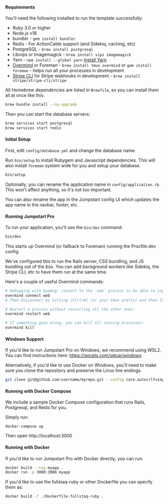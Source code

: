 #### Requirements

You'll need the following installed to run the template successfully:

* Ruby 3.0 or higher
* Node.js v18
* bundler - `gem install bundler`
* Redis - For ActionCable support (and Sidekiq, caching, etc)
* PostgreSQL - `brew install postgresql`
* Libvips or Imagemagick - `brew install vips imagemagick`
* Yarn - `npm install --global yarn` [Install Yarn](https://yarnpkg.com/en/docs/install)
* [Overmind](https://github.com/DarthSim/overmind) or Foreman - `brew install tmux overmind` or `gem install foreman` - helps run all your processes in development
* [Stripe CLI](https://stripe.com/docs/stripe-cli) for Stripe webhooks in development - `brew install stripe/stripe-cli/stripe`

All Homebrew dependencies are listed in `Brewfile`, so you can install them all at once like this:

```bash
brew bundle install --no-upgrade
```

Then you can start the database servers:

```bash
brew services start postgresql
brew services start redis
```

#### Initial Setup

First, edit `config/database.yml` and change the database name.

Run `bin/setup` to install Rubygem and Javascript dependencies. This will also install `foreman` system wide for you and setup your database.

```bash
bin/setup
```

Optionally, you can rename the application name in `config/application.rb`. This won't affect anything, so it's not too important.

You can also rename the app in the Jumpstart config UI which updates the app name in the navbar, footer, etc.

#### Running Jumpstart Pro

To run your application, you'll use the `bin/dev` command:

```bash
bin/dev
```

This starts up Overmind (or fallback to Foreman) running the Procfile.dev config.

We've configured this to run the Rails server, CSS bundling, and JS bundling out of the box. You can add background workers like Sidekiq, the Stripe CLI, etc to have them run at the same time.

Here's a couple of useful Overmind commands:

```sh
# Debugging with byebug: connect to the `web` process to be able to input commands:
overmind connect web
# Then disconnect by hitting [Ctrl+B] (or your tmux prefix) and then [D].

# Restart a process without restarting all the other ones:
overmind restart web

# If something goes wrong, you can kill all running processes:
overmind kill
```

#### Windows Support

If you'd like to run Jumpstart Pro on Windows, we recommend using WSL2. You can find instructions here: https://gorails.com/setup/windows

Alternatively, if you'd like to use Docker on Windows, you'll need to make sure you clone the repository and preserve the Linux line endings.

```bash
git clone git@github.com:username/myrepo.git --config core.autocrlf=input
```

#### Running with Docker Compose

We include a sample Docker Compose configuration that runs Rails, Postgresql, and Redis for you.

Simply run:
```
docker-compose up
```

Then open http://localhost:3000

#### Running with Docker

If you'd like to run Jumpstart Pro with Docker directly, you can run:

```bash
docker build --tag myapp .
docker run -p 3000:3000 myapp
```

If you'd like to use the fullstaq-ruby or other Dockerfile you can specify them as:

```bash
docker build -f ./Dockerfile.fullstaq-ruby .
```
